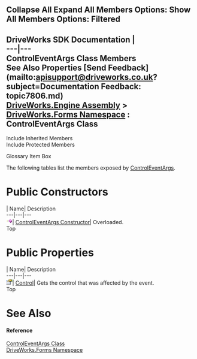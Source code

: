 Collapse All Expand All Members Options: Show All  Members Options: Filtered   
---  
DriveWorks SDK Documentation  |   
---|---  
ControlEventArgs Class Members   
See Also Properties [Send Feedback](mailto:apisupport@driveworks.co.uk?subject=Documentation Feedback: topic7806.md)  
[DriveWorks.Engine Assembly](topic2156.md) > [DriveWorks.Forms Namespace](topic7266.md) : ControlEventArgs Class  
---  
  
Include Inherited Members    
Include Protected Members  


Glossary Item Box

The following tables list the members exposed by [ControlEventArgs](topic7806.md).

# Public Constructors

| Name| Description  
---|---|---  
![Public Constructor](dotnetimages/publicConstructor.gif)| [ControlEventArgs Constructor](topic7812.md)| Overloaded.   
Top

# Public Properties

| Name| Description  
---|---|---  
![Public Property](dotnetimages/publicProperty.gif)| [Control](topic7815.md)| Gets the control that was affected by the event.   
Top

# See Also

#### Reference

[ControlEventArgs Class](topic7806.md)   
[DriveWorks.Forms Namespace](topic7266.md)


